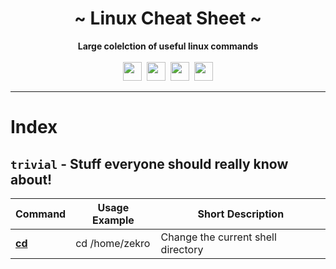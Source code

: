 <div align="center">
     <!-- <img src="http://zekro.de/ss/yurilogo.png" width="200"/> -->
     <h1>~ Linux Cheat Sheet ~</h1>
     <strong>Large colelction of useful linux commands</strong><br><br>
     <img src="https://forthebadge.com/images/badges/built-by-hipsters.svg" height="30" />&nbsp;
     <img src="https://forthebadge.com/images/badges/makes-people-smile.svg" height="30" />&nbsp;
     <img src="https://forthebadge.com/images/badges/powered-by-jeffs-keyboard.svg" height="30" />&nbsp;
     <img src="https://img.shields.io/badge/Why%20badges%3F-Because%20we%20can!-brightgreen.svg?style=for-the-badge" height="30" />
</div>

---

# Index

## `trivial` - Stuff everyone should really know about!

| Command | Usage Example | Short Description |
|---------|---------------|-------------------|
| [**cd** <dir>](trivial/cd.md)  | cd /home/zekro | Change the current shell directory |
